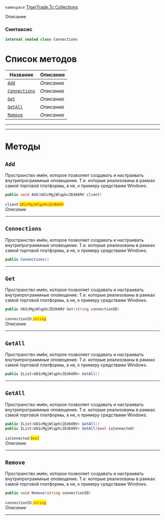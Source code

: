 
`namespace` [TigerTrade.Tc](../../TigerTrade.Tc.md).[Collections](../../TigerTrade.Tc/Collections.md)


Описание

### Синтаксис
```csharp
internal sealed class Connections
```


# Список методов
| Название | Описание |
| --- | --- |
| [`Add`](#method-add) | *Описание* |
| [`Connections`](#method-connections) | *Описание* |
| [`Get`](#method-get) | *Описание* |
| [`GetAll`](#method-getall) | *Описание* |
| [`Remove`](#method-remove) | *Описание* |





***  
***  
# Методы

## `Add`<a href="method-add" id="method-add"></a>
Пространство имён, которое позволяет создавать и настраивать внутрипрограммные оповещение. Т.е. которые реализованы в рамках самой торговой платформы, а не, к примеру средствами Windows.

```csharp
public void Add(U81cMgjWlqphcZEdk6RV client)
```

`client` <mark style="color:red;">*`U81cMgjWlqphcZEdk6RV`*</mark>  
 *Описание*  


***  

## `Connections`<a href="method-connections" id="method-connections"></a>
Пространство имён, которое позволяет создавать и настраивать внутрипрограммные оповещение. Т.е. которые реализованы в рамках самой торговой платформы, а не, к примеру средствами Windows.

```csharp
public Connections()
```

***  

## `Get`<a href="method-get" id="method-get"></a>
Пространство имён, которое позволяет создавать и настраивать внутрипрограммные оповещение. Т.е. которые реализованы в рамках самой торговой платформы, а не, к примеру средствами Windows.

```csharp
public U81cMgjWlqphcZEdk6RV Get(string connectionID)
```

`connectionID` <mark style="color:red;">*`string`*</mark>  
 *Описание*  


***  

## `GetAll`<a href="method-getall" id="method-getall"></a>
Пространство имён, которое позволяет создавать и настраивать внутрипрограммные оповещение. Т.е. которые реализованы в рамках самой торговой платформы, а не, к примеру средствами Windows.

```csharp
public IList<U81cMgjWlqphcZEdk6RV> GetAll()
```

***  

## `GetAll`<a href="method-getall" id="method-getall"></a>
Пространство имён, которое позволяет создавать и настраивать внутрипрограммные оповещение. Т.е. которые реализованы в рамках самой торговой платформы, а не, к примеру средствами Windows.

```csharp
public IList<U81cMgjWlqphcZEdk6RV> GetAll()
public IList<U81cMgjWlqphcZEdk6RV> GetAll(bool isConnected)
```

`isConnected` <mark style="color:red;">*`bool`*</mark>  
 *Описание*  


***  

## `Remove`<a href="method-remove" id="method-remove"></a>
Пространство имён, которое позволяет создавать и настраивать внутрипрограммные оповещение. Т.е. которые реализованы в рамках самой торговой платформы, а не, к примеру средствами Windows.

```csharp
public void Remove(string connectionID)
```
`connectionID` <mark style="color:red;">*`string`*</mark>  
 *Описание*  


***  

